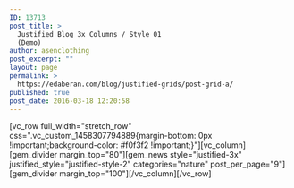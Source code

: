 ```yaml
---
ID: 13713
post_title: >
  Justified Blog 3x Columns / Style 01
  (Demo)
author: asenclothing
post_excerpt: ""
layout: page
permalink: >
  https://edaberan.com/blog/justified-grids/post-grid-a/
published: true
post_date: 2016-03-18 12:20:58
---
```

[vc_row full_width="stretch_row" css=".vc_custom_1458307794889{margin-bottom: 0px !important;background-color: #f0f3f2 !important;}"][vc_column][gem_divider margin_top="80"][gem_news style="justified-3x" justified_style="justified-style-2" categories="nature" post_per_page="9"][gem_divider margin_top="100"][/vc_column][/vc_row]